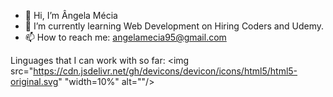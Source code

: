 - 👋 Hi, I’m Ângela Mécia
- 🌱 I’m currently learning Web Development on Hiring Coders and Udemy.
- 📫 How to reach me: angelamecia95@gmail.com

Linguages that I can work with so far:
<img src="https://cdn.jsdelivr.net/gh/devicons/devicon/icons/html5/html5-original.svg" "width=10%" alt=""/>
          
                  
          
          
          
          
</svg> 
<!---
angelamecia/angelamecia is a ✨ special ✨ repository because its `README.md` (this file) appears on your GitHub profile.
You can click the Preview link to take a look at your changes.
--->


